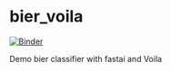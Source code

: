 # bier_voila

[![Binder](https://mybinder.org/badge_logo.svg)](https://mybinder.org/v2/gh/SchaefferDev/fastai-asia.git/master?urlpath=%2Fvoila%2Frender%2Fbier_classifier.ipynb)

Demo bier classifier with fastai and Voila
